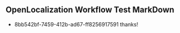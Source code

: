## OpenLocalization Workflow Test MarkDown
* 8bb542bf-7459-412b-ad67-ff8256917591 thanks!

<!--HONumber=Jul16_HO5-->


